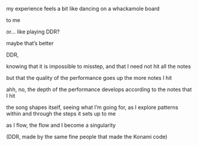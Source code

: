 my experience feels a bit like dancing on a whackamole board

to me

or… like playing DDR?

maybe that’s better

DDR,

knowing that it is impossible to misstep, and that I need not hit all the notes

but that the quality of the performance goes up the more notes I hit

ahh, no,
the depth of the performance develops according to the notes that I hit

the song shapes itself, seeing what I’m going for,
as I explore patterns within and through the steps it sets up to me

as I flow, the flow and I become a singularity

(DDR, made by the same fine people that made the Konami code)
